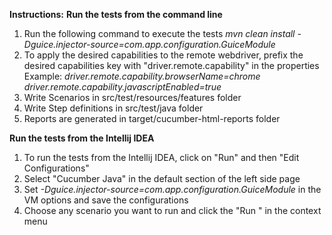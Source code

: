 **Instructions:**
**Run the tests from the command line**
1. Run the following command to execute the tests
   _mvn clean install -Dguice.injector-source=com.app.configuration.GuiceModule_
2. To apply the desired capabilities to the remote webdriver, prefix the desired capabilities key with "driver.remote.capability" in the properties
   Example: 
    _driver.remote.capability.browserName=chrome_
    _driver.remote.capability.javascriptEnabled=true_
3. Write Scenarios in src/test/resources/features folder
4. Write Step definitions in src/test/java folder
5. Reports are generated in target/cucumber-html-reports folder  
 
 **Run the tests from the Intellij IDEA**
 1. To run the tests from the Intellij IDEA, click on "Run" and then "Edit Configurations"
 2. Select "Cucumber Java" in the default section of the left side page
 3. Set _-Dguice.injector-source=com.app.configuration.GuiceModule_ in the VM options and save the configurations
 4. Choose any scenario you want to run and click the "Run <scenario name>" in the context menu